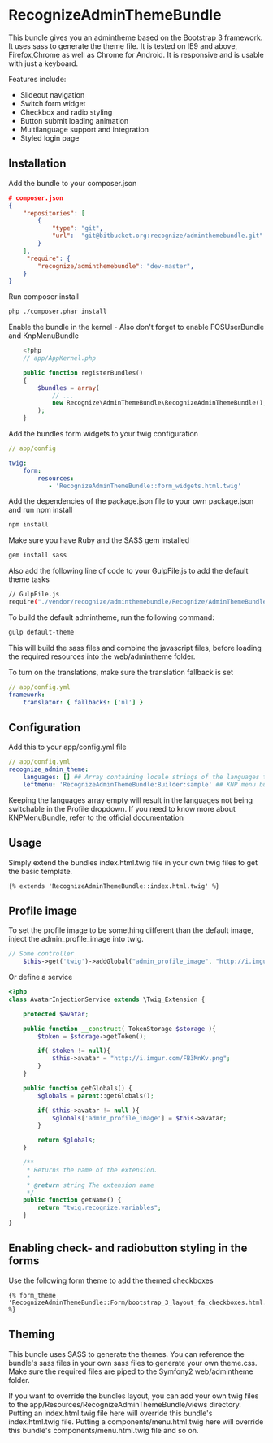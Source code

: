 RecognizeAdminThemeBundle
========================

This bundle gives you an admintheme based on the Bootstrap 3 framework. It uses sass to generate the theme file.
It is tested on IE9 and above, Firefox,Chrome as well as Chrome for Android. It is responsive and 
is usable with just a keyboard.

Features include:
* Slideout navigation
* Switch form widget
* Checkbox and radio styling
* Button submit loading animation
* Multilanguage support and integration
* Styled login page

Installation
-----------

Add the bundle to your composer.json

```json
# composer.json
{
	"repositories": [
		{
			"type": "git",
			"url":  "git@bitbucket.org:recognize/adminthemebundle.git"
		}
	],
	 "require": {
		"recognize/adminthemebundle": "dev-master",
	}
}
```

Run composer install

```sh
php ./composer.phar install
```

Enable the bundle in the kernel - Also don't forget to enable FOSUserBundle and KnpMenuBundle

```php
	<?php
	// app/AppKernel.php

    public function registerBundles()
    {
        $bundles = array(
            // ...
            new Recognize\AdminThemeBundle\RecognizeAdminThemeBundle(),
        );
    }
```

Add the bundles form widgets to your twig configuration

```yml
// app/config

twig:
	form:
		resources:
           - 'RecognizeAdminThemeBundle::form_widgets.html.twig'
```

Add the dependencies of the package.json file to your own package.json and run npm install

```sh
npm install
```

Make sure you have Ruby and the SASS gem installed

```sh
gem install sass
```

Also add the following line of code to your GulpFile.js to add the default theme tasks

```sh
// GulpFile.js
require("./vendor/recognize/adminthemebundle/Recognize/AdminThemeBundle/tasks.js")( gulp );
```

To build the default admintheme, run the following command:

```sh
gulp default-theme
```

This will build the sass files and combine the javascript files, before loading the required resources into the web/admintheme folder.

To turn on the translations, make sure the translation fallback is set

```yml
// app/config.yml
framework:
	translator: { fallbacks: ['nl'] }
```

Configuration
--------------

Add this to your app/config.yml file

```yml
// app/config.yml
recognize_admin_theme:
	languages: [] ## Array containing locale strings of the languages that are supported in the interface
	leftmenu: 'RecognizeAdminThemeBundle:Builder:sample' ## KNP menu builder method that generates the main navigation menu
```

Keeping the languages array empty will result in the languages not being switchable in the Profile dropdown.
If you need to know more about KNPMenuBundle, refer to [the official documentation][1]

[1]: http://symfony.com/doc/master/bundles/KnpMenuBundle/index.html


Usage
--------------

Simply extend the bundles index.html.twig file in your own twig files to get the basic template.

```twig
{% extends 'RecognizeAdminThemeBundle::index.html.twig' %}
```

Profile image
--------------

To set the profile image to be something different than the default image, inject the admin_profile_image into twig.

```php
// Some controller
    $this->get('twig')->addGlobal("admin_profile_image", "http://i.imgur.com/FB3MnKv.png" );
```

Or define a service

```php
<?php
class AvatarInjectionService extends \Twig_Extension {

    protected $avatar;

    public function __construct( TokenStorage $storage ){
        $token = $storage->getToken();

        if( $token != null){
            $this->avatar = "http://i.imgur.com/FB3MnKv.png";
        }
    }

    public function getGlobals() {
        $globals = parent::getGlobals();

        if( $this->avatar != null ){
            $globals['admin_profile_image'] = $this->avatar;
        }

        return $globals;
    }

    /**
     * Returns the name of the extension.
     *
     * @return string The extension name
     */
    public function getName() {
        return "twig.recognize.variables";
    }
}
```

Enabling check- and radiobutton styling in the forms
----------------

Use the following form theme to add the themed checkboxes

```twig
{% form_theme 'RecognizeAdminThemeBundle::Form/bootstrap_3_layout_fa_checkboxes.html.twig' %}
```

Theming
--------------

This bundle uses SASS to generate the themes. You can reference the bundle's sass files in your own sass files
to generate your own theme.css. Make sure the required files are piped to the Symfony2 web/admintheme folder.

If you want to override the bundles layout, you can add your own twig files to the 
app/Resources/RecognizeAdminThemeBundle/views directory. 
Putting an index.html.twig file here will override this bundle's index.html.twig file. 
Putting a components/menu.html.twig here will override this bundle's components/menu.html.twig file and so on.
